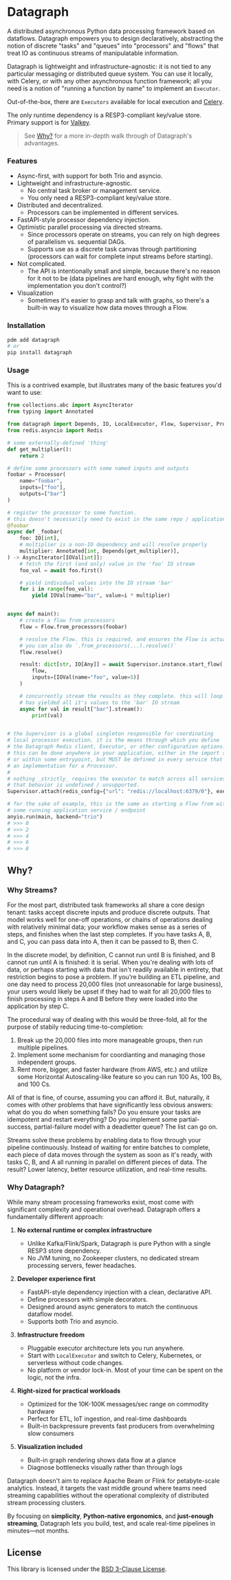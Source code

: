 # Datagraph

A distributed asynchronous Python data processing framework based on dataflows. Datagraph empowers you to design declaratively, abstracting the notion of discrete "tasks" and "queues" into "processors" and "flows" that treat IO as continuous streams of manipulatable information.

Datagraph is lightweight and infrastructure-agnostic: it is not tied to any particular messaging or distributed queue system. You can use it locally, with Celery,
or with any other asynchronous function framework; all you need is a notion of "running a function by name" to implement an `Executor`.

Out-of-the-box, there are `Executors` available for local execution and [Celery](https://docs.celeryq.dev/en/stable/index.html).

The only runtime dependency is a RESP3-compliant key/value store. Primary support is for [Valkey](https://valkey.io/).

> See [Why?](#why) for a more in-depth walk through of Datagraph's advantages.

### Features

- Async-first, with support for both Trio and asyncio.
- Lightweight and infrastructure-agnostic.
    - No central task broker or management service.
    - You only need a RESP3-compliant key/value store.
- Distributed and decentralized.
    - Processors can be implemented in different services.
- FastAPI-style processor dependency injection.
- Optimistic parallel processing via directed streams.
    - Since processors operate on streams, you can rely on high degrees of parallelism vs. sequential DAGs.
    - Supports use as a discrete task canvas through partitioning (processors can wait for complete input streams before starting).
- Not complicated.
    - The API is intentionally small and simple, because there's no reason for it not to be (data pipelines are hard enough, why fight with the implementation you don't control?)
- Visualization
    - Sometimes it's easier to grasp and talk with graphs, so there's a built-in way to visualize how data moves through a Flow.

### Installation

```bash
pdm add datagraph
# or
pip install datagraph
```

### Usage

This is a contrived example, but illustrates many of the basic features you'd want to use:

```python
from collections.abc import AsyncIterator
from typing import Annotated

from datagraph import Depends, IO, LocalExecutor, Flow, Supervisor, Processor
from redis.asyncio import Redis

# some externally-defined 'thing'
def get_multiplier():
    return 2

# define some processors with some named inputs and outputs
foobar = Processor(
    name="foobar",
    inputs=["foo"],
    outputs=["bar"]
)

# register the processor to some function.
# this doesn't necessarily need to exist in the same repo / application / service that starts the Flow
@foobar
async def _foobar(
    foo: IO[int],
    # multiplier is a non-IO dependency and will resolve properly
    multiplier: Annotated[int, Depends(get_multiplier)],
) -> AsyncIterator[IOVal[int]]:
    # fetch the first (and only) value in the 'foo' IO stream
    foo_val = await foo.first()

    # yield individual values into the IO stream 'bar'
    for i in range(foo_val):
        yield IOVal(name="bar", value=i * multiplier)


async def main():
    # create a flow from processors
    flow = Flow.from_processors(foobar)

    # resolve the Flow. this is required, and ensures the Flow is actually executable.
    # you can also do `.from_processors(...).resolve()`
    flow.resolve()

    result: dict[str, IO[Any]] = await Supervisor.instance.start_flow(
        flow,
        inputs=[IOVal(name="foo", value=5)]
    )

    # concurrently stream the results as they complete. this will loop until foobar
    # has yielded all it's values to the 'bar' IO stream
    async for val in result["bar"].stream():
        print(val)


# the Supervisor is a global singleton responsible for coordinating
# local processor execution. it is the means through which you define
# the Datagraph Redis client, Executor, or other configuration options.
# this can be done anywhere in your application, either in the import scope
# or within some entrypoint, but MUST be defined in every service that provides
# an implementation for a Processor.
#
# nothing _strictly_ requires the executor to match across all services, but properly handling
# that behavior is undefined / unsupported.
Supervisor.attach(redis_config={"url": "redis://localhost:6379/0"}, executor=LocalExecutor())

# for the sake of example, this is the same as starting a Flow from within
# some running application service / endpoint
anyio.run(main, backend="trio")
# >>> 0
# >>> 2
# >>> 4
# >>> 6
# >>> 8
```

## Why?

### Why Streams?

For the most part, distributed task frameworks all share a core design tenant: tasks accept discrete inputs and produce discrete outputs.
That model works well for one-off operations, or chains of operations dealing with relatively minimal data; your workflow makes sense as a series of steps, and
finishes when the last step completes. If you have tasks A, B, and C, you can pass data into A, then it can be passed to B, then C.

In the discrete model, by definition, C cannot run until B is finished, and B cannot run until A is finished: it is serial. When you're dealing with lots of
data, or perhaps starting with data that isn't readily available in entirety, that restriction begins to pose a problem. If you're building an ETL pipeline, and one day need to process 20,000 files (not unreasonable for large business), your users would likely be upset if they had to wait for all 20,000 files to finish processing in steps A and B before they were loaded into the application by step C.

The procedural way of dealing with this would be three-fold, all for the purpose of stabily reducing time-to-completion:
1. Break up the 20,000 files into more manageable groups, then run multiple pipelines.
2. Implement some mechanism for coordianting and managing those independent groups.
3. Rent more, bigger, and faster hardware (from AWS, etc.) and utilize some Horizontal Autoscaling-like feature so you can run 100 As, 100 Bs, and 100 Cs.

All of that is fine, of course, assuming you can afford it. But, naturally, it comes with other problems that have significantly less obvious answers: what do you do when something fails? Do you ensure your tasks are idempotent and restart everything? Do you implement some partial-success, partial-failure model with a deadletter queue? The list can go on.

Streams solve these problems by enabling data to flow through your pipeline continuously. Instead of waiting for entire batches to complete, each piece of data moves through the system as soon as it's ready, with tasks C, B, and A all running in parallel on different pieces of data. The result? Lower latency, better resource utilization, and real-time results.

### Why Datagraph?

While many stream processing frameworks exist, most come with significant complexity and operational overhead. Datagraph offers a fundamentally different approach:

1. **No external runtime or complex infrastructure**
   - Unlike Kafka/Flink/Spark, Datagraph is pure Python with a single RESP3 store dependency.
   - No JVM tuning, no Zookeeper clusters, no dedicated stream processing servers, fewer headaches.

2. **Developer experience first**
   - FastAPI-style dependency injection with a clean, declarative API.
   - Define processors with simple decorators.
   - Designed around async generators to match the continuous dataflow model.
   - Supports both Trio and asyncio.

3. **Infrastructure freedom**
   - Pluggable executor architecture lets you run anywhere.
   - Start with `LocalExecutor` and switch to Celery, Kubernetes, or serverless without code changes.
   - No platform or vendor lock-in. Most of your time can be spent on the logic, not the infra.

4. **Right-sized for practical workloads**
   - Optimized for the 10K-100K messages/sec range on commodity hardware
   - Perfect for ETL, IoT ingestion, and real-time dashboards
   - Built-in backpressure prevents fast producers from overwhelming slow consumers

5. **Visualization included**
   - Built-in graph rendering shows data flow at a glance
   - Diagnose bottlenecks visually rather than through logs

Datagraph doesn't aim to replace Apache Beam or Flink for petabyte-scale analytics. Instead, it targets the vast middle ground where teams need streaming capabilities without the operational complexity of distributed stream processing clusters.

By focusing on **simplicity**, **Python-native ergonomics**, and **just-enough streaming**, Datagraph lets you build, test, and scale real-time pipelines in minutes—not months.

## License

This library is licensed under the [BSD 3-Clause License](./LICENSE).
